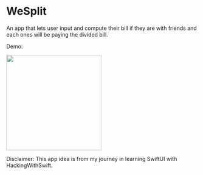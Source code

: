 # WeSplit 

An app that lets user input and compute their bill if they are with friends and each ones will be paying the divided bill. 

Demo:

<img src="https://github.com/chandevbringino/Portfolio/blob/main/iOS/SwiftUI/WeSplit/Demo/WeSplitAppDemo.gif" width="250">

Disclaimer: This app idea is from my journey in learning SwiftUI with HackingWithSwift.

